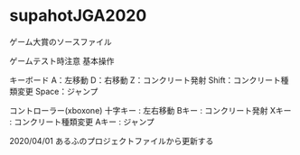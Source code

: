 # supahotJGA2020
ゲーム大賞のソースファイル

ゲームテスト時注意
基本操作

キーボード
A：左移動
D：右移動
Z：コンクリート発射
Shift：コンクリート種類変更
Space：ジャンプ

コントローラー(xboxone)
十字キー : 左右移動
Bキー : コンクリート発射
Xキー : コンクリート種類変更
Aキー : ジャンプ

2020/04/01
あるふのプロジェクトファイルから更新する
